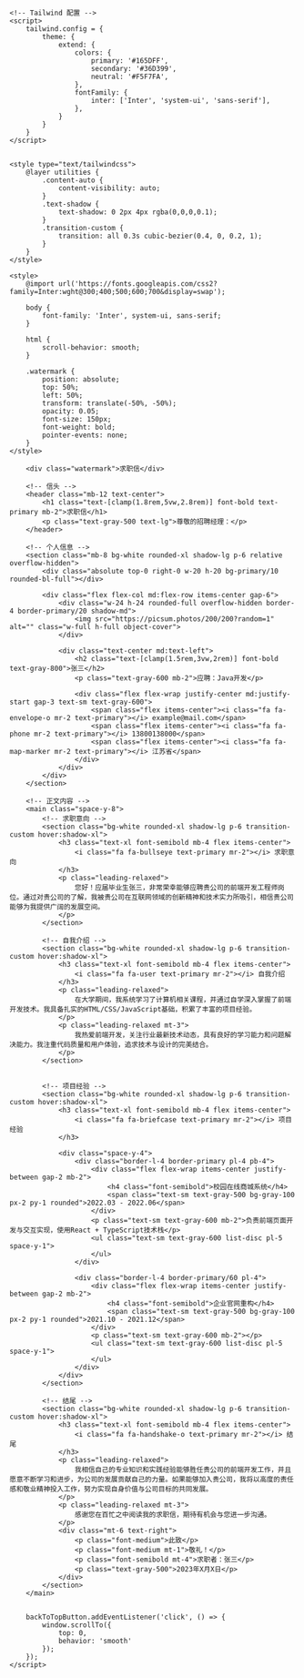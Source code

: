 <!DOCTYPE html>
<html lang="zh-CN">
<head>
    <meta charset="UTF-8">
    <meta name="viewport" content="width=device-width, initial-scale=1.0">
    <title>求职信 - 张三</title>
    <!-- Tailwind CSS -->
    <script src="https://cdn.tailwindcss.com"></script>
    <!-- Font Awesome -->
    <link href="https://cdn.jsdelivr.net/npm/font-awesome@4.7.0/css/font-awesome.min.css" rel="stylesheet">
    
    <!-- Tailwind 配置 -->
    <script>
        tailwind.config = {
            theme: {
                extend: {
                    colors: {
                        primary: '#165DFF',
                        secondary: '#36D399',
                        neutral: '#F5F7FA',
                    },
                    fontFamily: {
                        inter: ['Inter', 'system-ui', 'sans-serif'],
                    },
                }
            }
        }
    </script>
    

    <style type="text/tailwindcss">
        @layer utilities {
            .content-auto {
                content-visibility: auto;
            }
            .text-shadow {
                text-shadow: 0 2px 4px rgba(0,0,0,0.1);
            }
            .transition-custom {
                transition: all 0.3s cubic-bezier(0.4, 0, 0.2, 1);
            }
        }
    </style>
    
    <style>
        @import url('https://fonts.googleapis.com/css2?family=Inter:wght@300;400;500;600;700&display=swap');
        
        body {
            font-family: 'Inter', system-ui, sans-serif;
        }

        html {
            scroll-behavior: smooth;
        }
        
        .watermark {
            position: absolute;
            top: 50%;
            left: 50%;
            transform: translate(-50%, -50%);
            opacity: 0.05;
            font-size: 150px;
            font-weight: bold;
            pointer-events: none;
        }
    </style>
</head>
<body class="bg-neutral min-h-screen text-gray-800">
    <div class="container mx-auto px-4 py-8 max-w-4xl relative">

        <div class="watermark">求职信</div>
        
        <!-- 信头 -->
        <header class="mb-12 text-center">
            <h1 class="text-[clamp(1.8rem,5vw,2.8rem)] font-bold text-primary mb-2">求职信</h1>
            <p class="text-gray-500 text-lg">尊敬的招聘经理：</p>
        </header>
        
        <!-- 个人信息 -->
        <section class="mb-8 bg-white rounded-xl shadow-lg p-6 relative overflow-hidden">
            <div class="absolute top-0 right-0 w-20 h-20 bg-primary/10 rounded-bl-full"></div>
            
            <div class="flex flex-col md:flex-row items-center gap-6">
                <div class="w-24 h-24 rounded-full overflow-hidden border-4 border-primary/20 shadow-md">
                    <img src="https://picsum.photos/200/200?random=1" alt="" class="w-full h-full object-cover">
                </div>
                
                <div class="text-center md:text-left">
                    <h2 class="text-[clamp(1.5rem,3vw,2rem)] font-bold text-gray-800">张三</h2>
                    <p class="text-gray-600 mb-2">应聘：Java开发</p>
                    
                    <div class="flex flex-wrap justify-center md:justify-start gap-3 text-sm text-gray-600">
                        <span class="flex items-center"><i class="fa fa-envelope-o mr-2 text-primary"></i> example@mail.com</span>
                        <span class="flex items-center"><i class="fa fa-phone mr-2 text-primary"></i> 13800138000</span>
                        <span class="flex items-center"><i class="fa fa-map-marker mr-2 text-primary"></i> 江苏省</span>
                    </div>
                </div>
            </div>
        </section>
        
        <!-- 正文内容 -->
        <main class="space-y-8">
            <!-- 求职意向 -->
            <section class="bg-white rounded-xl shadow-lg p-6 transition-custom hover:shadow-xl">
                <h3 class="text-xl font-semibold mb-4 flex items-center">
                    <i class="fa fa-bullseye text-primary mr-2"></i> 求职意向
                </h3>
                <p class="leading-relaxed">
                    您好！应届毕业生张三，非常荣幸能够应聘贵公司的前端开发工程师岗位。通过对贵公司的了解，我被贵公司在互联网领域的创新精神和技术实力所吸引，相信贵公司能够为我提供广阔的发展空间。
                </p>
            </section>
            
            <!-- 自我介绍 -->
            <section class="bg-white rounded-xl shadow-lg p-6 transition-custom hover:shadow-xl">
                <h3 class="text-xl font-semibold mb-4 flex items-center">
                    <i class="fa fa-user text-primary mr-2"></i> 自我介绍
                </h3>
                <p class="leading-relaxed">
                    在大学期间，我系统学习了计算机相关课程，并通过自学深入掌握了前端开发技术。我具备扎实的HTML/CSS/JavaScript基础，积累了丰富的项目经验。
                </p>
                <p class="leading-relaxed mt-3">
                    我热爱前端开发，关注行业最新技术动态，具有良好的学习能力和问题解决能力。我注重代码质量和用户体验，追求技术与设计的完美结合。
                </p>
            </section>
            

            <!-- 项目经验 -->
            <section class="bg-white rounded-xl shadow-lg p-6 transition-custom hover:shadow-xl">
                <h3 class="text-xl font-semibold mb-4 flex items-center">
                    <i class="fa fa-briefcase text-primary mr-2"></i> 项目经验
                </h3>
                
                <div class="space-y-4">
                    <div class="border-l-4 border-primary pl-4 pb-4">
                        <div class="flex flex-wrap items-center justify-between gap-2 mb-2">
                            <h4 class="font-semibold">校园在线商城系统</h4>
                            <span class="text-sm text-gray-500 bg-gray-100 px-2 py-1 rounded">2022.03 - 2022.06</span>
                        </div>
                        <p class="text-sm text-gray-600 mb-2">负责前端页面开发与交互实现，使用React + TypeScript技术栈</p>
                        <ul class="text-sm text-gray-600 list-disc pl-5 space-y-1">
                        </ul>
                    </div>
                    
                    <div class="border-l-4 border-primary/60 pl-4">
                        <div class="flex flex-wrap items-center justify-between gap-2 mb-2">
                            <h4 class="font-semibold">企业官网重构</h4>
                            <span class="text-sm text-gray-500 bg-gray-100 px-2 py-1 rounded">2021.10 - 2021.12</span>
                        </div>
                        <p class="text-sm text-gray-600 mb-2"></p>
                        <ul class="text-sm text-gray-600 list-disc pl-5 space-y-1">
                        </ul>
                    </div>
                </div>
            </section>
            
            <!-- 结尾 -->
            <section class="bg-white rounded-xl shadow-lg p-6 transition-custom hover:shadow-xl">
                <h3 class="text-xl font-semibold mb-4 flex items-center">
                    <i class="fa fa-handshake-o text-primary mr-2"></i> 结尾
                </h3>
                <p class="leading-relaxed">
                    我相信自己的专业知识和实践经验能够胜任贵公司的前端开发工作，并且愿意不断学习和进步，为公司的发展贡献自己的力量。如果能够加入贵公司，我将以高度的责任感和敬业精神投入工作，努力实现自身价值与公司目标的共同发展。
                </p>
                <p class="leading-relaxed mt-3">
                    感谢您在百忙之中阅读我的求职信，期待有机会与您进一步沟通。
                </p>
                <div class="mt-6 text-right">
                    <p class="font-medium">此致</p>
                    <p class="font-medium mt-1">敬礼！</p>
                    <p class="font-semibold mt-4">求职者：张三</p>
                    <p class="text-gray-500">2023年X月X日</p>
                </div>
            </section>
        </main>
        

        backToTopButton.addEventListener('click', () => {
            window.scrollTo({
                top: 0,
                behavior: 'smooth'
            });
        });
    </script>
</body>
</html>
